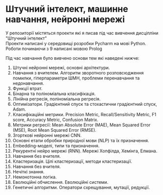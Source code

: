 # Штучний інтелект, машинне навчання, нейронні мережі

У репозиторії містяться проекти які я писав під час вивчення дисціпліни "Штучний інтелект"  
Проекти написані у середовищі розробки Pycharm на мові Python. Роботи починаючи з 9 написані мовою Prolog  

Під час навчання було вивчено основи тем які наведені нижче:

1. Штучні нейронні мережі, основні архітектури.
2. Навчання з вчителем. Алгоритм зворотного розповсюдження помилки, гіперпараметри ШМН, проблеми перенавчання та недонавчання.
3. Функції втрат.
4. Бінарна та поліноміальна класифікація.
5. Лінійна регресія, поліноміальна регресія.
6. Оптимізатори. Градієнтний спуск та стохастични градієнтний спуск, Adam.
7. Класифікаційні метрики. Precision Metric, Recall/Sensitivity Metric, F1 score, Accuracy Metric, Confusion Matrix.
8. Метрики регресії: Mean Absolute Error (MAE), Mean Squared Error (MSE), Root Mean Squared Error (RMSE).
9. Згорткові нейронні мережі CNN.
10. Основні етапи обробки природної мови (NLP) та їх призначення.
11. Embedding-моделі, типи та призначення.
12. Рекурентні нейро мережі (RNN). Мережі Хопфілда, Хемінга, Елмана.
13. Навчання без вчителя.
14. Кластеризація. Цілі кластеризації, методи кластеризації.
15. Навчання без вчителя.
16. Нечіткі знання.
17. Немонотонна логіка.
18. Еволюційні обчислення. Еволюційні системи.
19. Генетичні алгоритми. Оператори схрещування, мутації, редукції.





